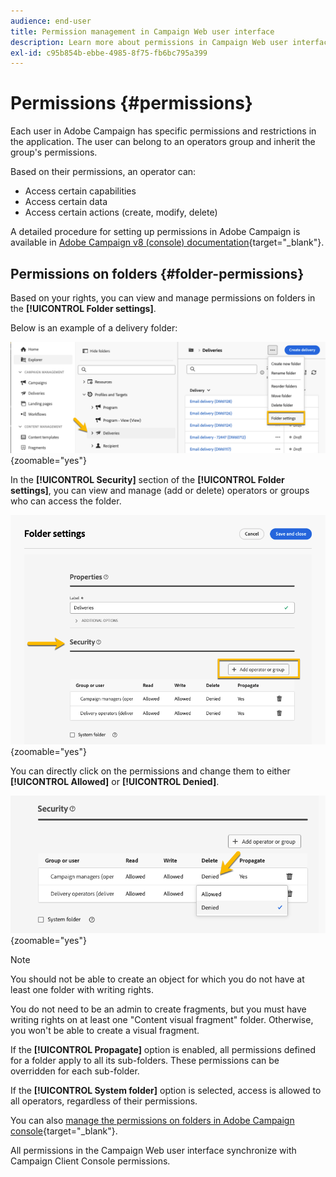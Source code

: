```yaml
---
audience: end-user
title: Permission management in Campaign Web user interface
description: Learn more about permissions in Campaign Web user interface
exl-id: c95b854b-ebbe-4985-8f75-fb6bc795a399
---
```

# Permissions {#permissions}

Each user in Adobe Campaign has specific permissions and restrictions in the application. The user can belong to an operators group and inherit the group's permissions.

Based on their permissions, an operator can:

* Access certain capabilities
* Access certain data
* Access certain actions (create, modify, delete)

A detailed procedure for setting up permissions in Adobe Campaign is available in [Adobe Campaign v8 (console) documentation](https://experienceleague.adobe.com/en/docs/campaign/campaign-v8/admin/permissions/gs-permissions){target="_blank"}.

## Permissions on folders {#folder-permissions}

Based on your rights, you can view and manage permissions on folders in the **[!UICONTROL Folder settings]**.

Below is an example of a delivery folder:

  ![Example of folder settings in Adobe Campaign](assets/folder_settings.png){zoomable="yes"}

In the **[!UICONTROL Security]** section of the **[!UICONTROL Folder settings]**, you can view and manage (add or delete) operators or groups who can access the folder.

  ![Example of folder security settings in Adobe Campaign](assets/folder_security.png){zoomable="yes"}

You can directly click on the permissions and change them to either **[!UICONTROL Allowed]** or **[!UICONTROL Denied]**.

  ![Example of denied permissions in folder security settings](assets/folder_security_denied.png){zoomable="yes"}

>[!NOTE]
>
>You should not be able to create an object for which you do not have at least one folder with writing rights.
>
>You do not need to be an admin to create fragments, but you must have writing rights on at least one "Content visual fragment" folder. Otherwise, you won't be able to create a visual fragment.

If the **[!UICONTROL Propagate]** option is enabled, all permissions defined for a folder apply to all its sub-folders. These permissions can be overridden for each sub-folder.

If the **[!UICONTROL System folder]** option is selected, access is allowed to all operators, regardless of their permissions.

You can also [manage the permissions on folders in Adobe Campaign console](https://experienceleague.adobe.com/en/docs/campaign/campaign-v8/admin/permissions/folder-permissions){target="_blank"}.

All permissions in the Campaign Web user interface synchronize with Campaign Client Console permissions.